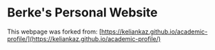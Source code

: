 # Berke's Personal Website

This webpage was forked from: [https://keliankaz.github.io/academic-profile/](https://keliankaz.github.io/academic-profile/)
